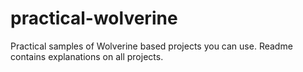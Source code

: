 # practical-wolverine
Practical samples of Wolverine based projects you can use. Readme contains explanations on all projects.
